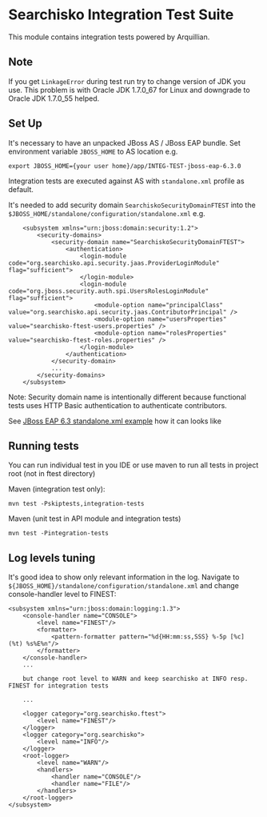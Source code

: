 Searchisko Integration Test Suite
=================================

This module contains integration tests powered by Arquillian.

Note
----

If you get `LinkageError` during test run try to change version of JDK you use. This problem is with Oracle JDK 1.7.0_67 for Linux and downgrade to Oracle JDK 1.7.0_55 helped.


Set Up
------

It's necessary to have an unpacked JBoss AS / JBoss EAP bundle.
Set environment variable `JBOSS_HOME` to AS location e.g.

	export JBOSS_HOME={your user home}/app/INTEG-TEST-jboss-eap-6.3.0

Integration tests are executed against AS with `standalone.xml` profile as default.

It's needed to add security domain `SearchiskoSecurityDomainFTEST` into the `$JBOSS_HOME/standalone/configuration/standalone.xml` e.g.

		<subsystem xmlns="urn:jboss:domain:security:1.2">
            <security-domains>
				<security-domain name="SearchiskoSecurityDomainFTEST">
					<authentication>
						<login-module code="org.searchisko.api.security.jaas.ProviderLoginModule" flag="sufficient">
						</login-module>
						<login-module code="org.jboss.security.auth.spi.UsersRolesLoginModule" flag="sufficient">
							<module-option name="principalClass" value="org.searchisko.api.security.jaas.ContributorPrincipal" />
							<module-option name="usersProperties" value="searchisko-ftest-users.properties" /> 
							<module-option name="rolesProperties" value="searchisko-ftest-roles.properties" />
						</login-module>
					</authentication>
				</security-domain>
                ...
            </security-domains>
        </subsystem>

Note: Security domain name is intentionally different because functional tests uses HTTP Basic authentication to authenticate contributors.

See [JBoss EAP 6.3 standalone.xml example](§) how it can looks like

Running tests
-------------

You can run individual test in you IDE or use maven to run all tests in project root (not in ftest directory)

Maven (integration test only):

	mvn test -Pskiptests,integration-tests


Maven (unit test in API module and integration tests)

	mvn test -Pintegration-tests


Log levels tuning
-----------------

It's good idea to show only relevant information in the log.
Navigate to `${JBOSS_HOME}/standalone/configuration/standalone.xml` and change console-handler level to FINEST:

    <subsystem xmlns="urn:jboss:domain:logging:1.3">
		<console-handler name="CONSOLE">
			<level name="FINEST"/>
			<formatter>
				<pattern-formatter pattern="%d{HH:mm:ss,SSS} %-5p [%c] (%t) %s%E%n"/>
			</formatter>
		</console-handler>
		...

		but change root level to WARN and keep searchisko at INFO resp. FINEST for integration tests

		...

		<logger category="org.searchisko.ftest">
			<level name="FINEST"/>
		</logger>
		<logger category="org.searchisko">
			<level name="INFO"/>
		</logger>
		<root-logger>
			<level name="WARN"/>
			<handlers>
				<handler name="CONSOLE"/>
				<handler name="FILE"/>
			</handlers>
		</root-logger>
	</subsystem>

